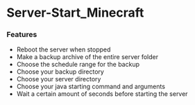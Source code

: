 # Server-Start_Minecraft
### Features
- Reboot the server when stopped
- Make a backup archive of the entire server folder
- Choose the schedule range for the backup
- Choose your backup directory
- Choose your server directory
- Choose your java starting command and arguments
- Wait a certain amount of seconds before starting the server
